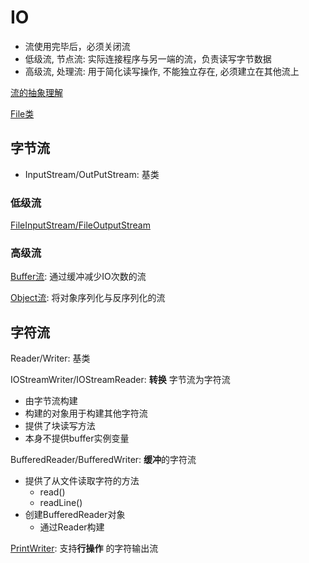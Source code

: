 # IO

- 流使用完毕后，必须关闭流
- 低级流, 节点流: 实际连接程序与另一端的流，负责读写字节数据
- 高级流, 处理流: 用于简化读写操作, 不能独立存在, 必须建立在其他流上

[流的抽象理解](Java_Stream.md)

[File类](Java_File_Class.md)

## 字节流

- InputStream/OutPutStream: 基类

### 低级流

[FileInputStream/FileOutputStream](Java_FileIOStream.md)

### 高级流

[Buffer流](Java_BufferedIOStream.md): 通过缓冲减少IO次数的流

[Object流](Java_ObjectIOStream.md): 将对象序列化与反序列化的流

## 字符流

Reader/Writer: 基类

IOStreamWriter/IOStreamReader: **转换** 字节流为字符流

- 由字节流构建
- 构建的对象用于构建其他字符流
- 提供了块读写方法
- 本身不提供buffer实例变量

BufferedReader/BufferedWriter: **缓冲**的字符流

- 提供了从文件读取字符的方法
  - read()
  - readLine()
- 创建BufferedReader对象
  - 通过Reader构建

[PrintWriter](Java_PrintWriter.md): 支持**行操作** 的字符输出流
